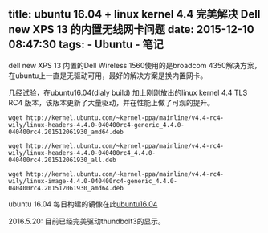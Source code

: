 title: ubuntu 16.04 + linux kernel 4.4 完美解决 Dell new XPS 13 的内置无线网卡问题
date: 2015-12-10 08:47:30
tags:
    - Ubuntu
    - 笔记
---

dell new XPS 13 内置的Dell Wireless 1560使用的是broadcom 4350解决方案，在ubuntu上一直是无驱动可用，最好的解决方案是换内置网卡。

几经试验，在ubuntu16.04(dialy build) 加上刚刚放出的linux kernel 4.4 TLS RC4 版本，该版本更新了大量驱动，并在性能上做了可观的提升。

```
wget http://kernel.ubuntu.com/~kernel-ppa/mainline/v4.4-rc4-wily/linux-headers-4.4.0-040400rc4-generic_4.4.0-040400rc4.201512061930_amd64.deb

wget http://kernel.ubuntu.com/~kernel-ppa/mainline/v4.4-rc4-wily/linux-headers-4.4.0-040400rc4_4.4.0-040400rc4.201512061930_all.deb

wget http://kernel.ubuntu.com/~kernel-ppa/mainline/v4.4-rc4-wily/linux-image-4.4.0-040400rc4-generic_4.4.0-040400rc4.201512061930_amd64.deb
```

ubuntu 16.04 每日构建的镜像在此[ubuntu16.04](http://cdimage.ubuntu.com/daily-live/current/xenial-desktop-amd64.iso)

2016.5.20:
目前已经完美驱动thundbolt3的显示。
